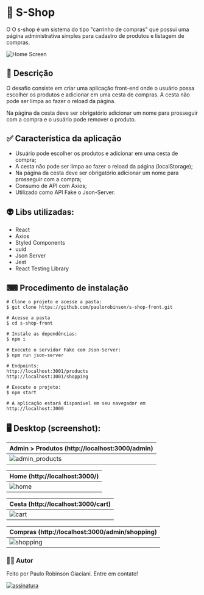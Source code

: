 # 🛒 S-Shop

O O s-shop é um sistema do tipo "carrinho de compras" que possui uma página administrativa simples para cadastro de produtos e listagem de compras.

![Home Screen](https://user-images.githubusercontent.com/61739417/193271986-9eb8cbf8-2199-439b-9d3b-d195120e0727.png)

## 📑 Descrição

O desafio consiste em criar uma aplicação front-end onde o usuário possa escolher os produtos e adicionar em uma cesta de compras. A cesta não pode ser limpa ao fazer o reload da página.

Na página da cesta deve ser obrigatório adicionar um nome para prosseguir com a compra e o usuário pode remover o produto.

## ✅ Característica da aplicação

- Usuário pode escolher os produtos e adicionar em uma cesta de compra;
- A cesta não pode ser limpa ao fazer o reload da página (localStorage);
- Na página da cesta deve ser obrigatório adicionar um nome para prosseguir com a compra;
- Consumo de API com Axios;
- Utilizado como API Fake o Json-Server.

## 👽 Libs utilizadas:

- React
- Axios
- Styled Components
- uuid
- Json Server
- Jest
- React Testing Library

## ⌨ Procedimento de instalação

```
# Clone o projeto e acesse a pasta:
$ git clone https://github.com/paulorobinson/s-shop-front.git

# Acesse a pasta
$ cd s-shop-front

# Instale as dependências:
$ npm i

# Execute o servidor Fake com Json-Server:
$ npm run json-server

# Endpoints:
http://localhost:3001/products
http://localhost:3001/shopping

# Execute o projeto:
$ npm start

# A aplicação estará disponível em seu navegador em http://localhost:3000

```

## 🖥 Desktop (screenshot):

| Admin > Produtos (http://localhost:3000/admin)                                                                           |
| ------------------------------------------------------------------------------------------------------------------------ |
| ![admin_products](https://user-images.githubusercontent.com/61739417/193269093-9001bb0b-9f7c-4f8b-b3ca-b54e051f0326.gif) |

| Home (http://localhost:3000/)                                                                                  |
| -------------------------------------------------------------------------------------------------------------- |
| ![home](https://user-images.githubusercontent.com/61739417/193269106-7da2c95b-385f-4aab-9164-b5933ff6941b.gif) |

| Cesta (http://localhost:3000/cart)                                                                             |
| -------------------------------------------------------------------------------------------------------------- |
| ![cart](https://user-images.githubusercontent.com/61739417/193269102-3549a406-daf3-4f47-9866-4f199ffbb5c2.gif) |

| Compras (http://localhost:3000/admin/shopping)                                                                     |
| ------------------------------------------------------------------------------------------------------------------ |
| ![shopping](https://user-images.githubusercontent.com/61739417/193269108-e447250f-71cc-48dd-8434-044453960b87.gif) |

### 🧔🏻 Autor

Feito por Paulo Robinson Giaciani. Entre em contato!

[![assinatura](https://user-images.githubusercontent.com/61739417/193269109-e7f95a83-7578-4e2d-b51b-aeb17bc1fca0.png)](https://www.linkedin.com/in/paulo-robinson-giaciani/)

<br>

